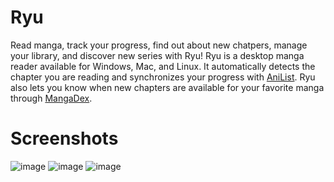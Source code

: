 # Ryu

Read manga, track your progress, find out about new chatpers, manage your library, and discover new series with Ryu! Ryu is a desktop manga reader available for Windows, Mac, and Linux. It automatically detects the chapter you are reading and synchronizes your progress with [AniList](https://anilist.co). Ryu also lets you know when new chapters are available for your favorite manga through [MangaDex](https://mangadex.org/).

# Screenshots

![image](https://user-images.githubusercontent.com/26752458/140239433-b75cb13f-7c4f-4fe2-ab7c-4934752c77b3.png)
![image](https://user-images.githubusercontent.com/26752458/140239679-3412ffbf-3dcc-4c34-8fbe-b21b5cdb0f80.png)
![image](https://user-images.githubusercontent.com/26752458/140240057-e845378f-5a14-441b-b1a3-5db7f4e76886.png)
